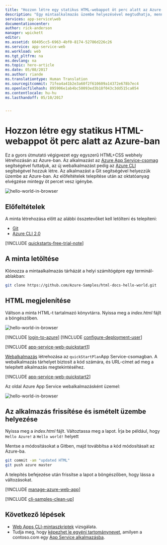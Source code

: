 ```yaml
---
title: "Hozzon létre egy statikus HTML-webappot öt perc alatt az Azure-ban | Microsoft Docs"
description: "Egy mintaalkalmazás üzembe helyezésével megtudhatja, mennyire egyszerű a webalkalmazások futtatása az App Service-ben."
services: app-service\web
documentationcenter: 
author: rick-anderson
manager: wpickett
editor: 
ms.assetid: 60495cc5-6963-4bf0-8174-52786d226c26
ms.service: app-service-web
ms.workload: web
ms.tgt_pltfrm: na
ms.devlang: na
ms.topic: hero-article
ms.date: 05/08/2017
ms.author: riande
ms.translationtype: Human Translation
ms.sourcegitcommit: 71fea4a41b2e3a60f2f610609a14372e678b7ec4
ms.openlocfilehash: 895906e1ab4bc50093ed3b18f043c3dd515ca054
ms.contentlocale: hu-hu
ms.lasthandoff: 05/10/2017


---
```

# <a name="create-a-static-html-web-app-in-azure-in-five-minutes"></a>Hozzon létre egy statikus HTML-webappot öt perc alatt az Azure-ban

Ez a gyors útmutató végigvezet egy egyszerű HTML+CSS webhely létrehozásán az Azure-ban. Az alkalmazást az [Azure App Service-csomag](https://docs.microsoft.com/azure/app-service/azure-web-sites-web-hosting-plans-in-depth-overview) segítségével futtatjuk, az új webalkalmazást pedig az [Azure CLI](https://docs.microsoft.com/en-us/cli/azure/get-started-with-azure-cli) segítségével hozzuk létre. Az alkalmazást a Git segítségével helyezzük üzembe az Azure-ban. Az előfeltételek telepítése után az oktatóanyag elvégzése mintegy öt percet vesz igénybe.

![hello-world-in-browser](media/app-service-web-get-started-html/hello-world-in-browser-az.png)

## <a name="prerequisites"></a>Előfeltételek

A minta létrehozása előtt az alábbi összetevőket kell letölteni és telepíteni:

- [Git](https://git-scm.com/)
- [Azure CLI 2.0](https://docs.microsoft.com/cli/azure/install-azure-cli)

[!INCLUDE [quickstarts-free-trial-note](../../includes/quickstarts-free-trial-note.md)]

## <a name="download-the-sample"></a>A minta letöltése

Klónozza a mintaalkalmazás tárházát a helyi számítógépre egy terminál-ablakban:

```bash
git clone https://github.com/Azure-Samples/html-docs-hello-world.git
```

## <a name="view-the-html"></a>HTML megjelenítése

Váltson a minta HTML-t tartalmazó könyvtárra. Nyissa meg a *index.html* fájlt a böngészőben.

![hello-world-in-browser](media/app-service-web-get-started-html/hello-world-in-browser.png)

[!INCLUDE [login-to-azure](../../includes/login-to-azure.md)] 
[!INCLUDE [configure-deployment-user](../../includes/configure-deployment-user.md)] 

[!INCLUDE [app-service-web-quickstart1](../../includes/app-service-web-quickstart1.md)] 

[Webalkalmazás](app-service-web-overview.md) létrehozása az `quickStartPlan`App Service-csomagban. A webalkalmazás tárhelyet biztosít a kód számára, és URL-címet ad meg a telepített alkalmazás megtekintéséhez.

[!INCLUDE [app-service-web-quickstart2](../../includes/app-service-web-quickstart2.md)] 

Az oldal Azure App Service webalkalmazásként üzemel:

![hello-world-in-browser](media/app-service-web-get-started-html/hello-world-in-browser-az.png)

## <a name="update-and-redeploy-the-app"></a>Az alkalmazás frissítése és ismételt üzembe helyezése

Nyissa meg a *index.html* fájlt. Változtassa meg a lapot. Írja be például, hogy `Hello Azure!` a `Hello world!` helyett

Mentse a módosításokat a Gitben, majd továbbítsa a kód módosításait az Azure-ba.

```bash
git commit -am "updated HTML"
git push azure master
```

A telepítés befejezése után frissítse a lapot a böngészőben, hogy lássa a változásokat.

[!INCLUDE [manage-azure-web-app](../../includes/manage-azure-web-app.md)]


[!INCLUDE [cli-samples-clean-up](../../includes/cli-samples-clean-up.md)]

## <a name="next-steps"></a>Következő lépések

- [Web Apps CLI-mintaszkriptek](app-service-cli-samples.md) vizsgálata.
- Tudja meg, hogy [képezhet le egyéni tartománynevet](app-service-web-tutorial-custom-domain.md), amilyen a contoso.com egy [App Service alkalmazásba](app-service-web-tutorial-custom-domain.md).
